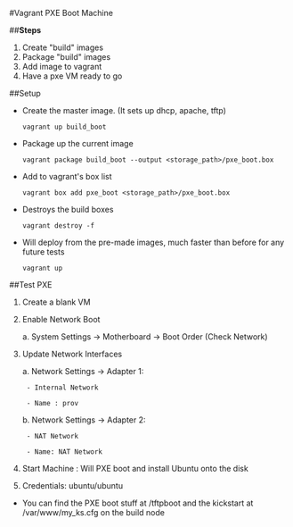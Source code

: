 #Vagrant PXE Boot Machine 

##**Steps**
1. Create "build" images
2. Package "build" images
3. Add image to vagrant
4. Have a pxe VM ready to go 

##Setup

- Create the master image. (It sets up dhcp, apache, tftp)

    `vagrant up build_boot`

- Package up the current image

    ```
    vagrant package build_boot --output <storage_path>/pxe_boot.box
    ```
    
- Add to vagrant's box list
    
    ```
    vagrant box add pxe_boot <storage_path>/pxe_boot.box
    ```
    
- Destroys the build boxes
    
    `vagrant destroy -f`

- Will deploy from the pre-made images, much faster than before for any future tests
    
    `vagrant up`

##Test PXE

1. Create a blank VM
2. Enable Network Boot
    
    a. System Settings -> Motherboard -> Boot Order (Check Network)
3. Update Network Interfaces
    
    a. Network Settings -> Adapter 1: 
        
        - Internal Network
        
        - Name : prov
    
    b. Network Settings -> Adapter 2:
        
        - NAT Network
        
        - Name: NAT Network
4. Start Machine : Will PXE boot and install Ubuntu onto the disk
5. Credentials: ubuntu/ubuntu


- You can find the PXE boot stuff at /tftpboot and the kickstart at /var/www/my_ks.cfg on the build node
